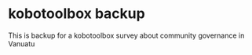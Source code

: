 # kobotoolbox backup

This is backup for a kobotoolbox survey about community governance in Vanuatu
